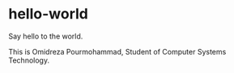 # hello-world
Say hello to the world.

This is Omidreza Pourmohammad, Student of Computer Systems Technology.
